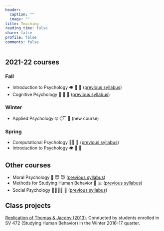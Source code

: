 ```yaml
---
header:
  caption: ""
  image: ""
title: Teaching
reading_time: false
share: false
profile: false
comments: false
---
```


## 2021-22 courses

### Fall

* Introduction to Psychology 👁 🐀 👶️ ([previous syllabus](/files/syllabi/intro_spring21.pdf))
* Cognitive Psychology 🧠 🤔 💭 ([previous syllabus](/files/syllabi/cogpsych_fall20.pdf))

### Winter

* Applied Psychology 🤓 😴 📝 (new course)

### Spring

* Computational Psychology 👩‍💻 🤖 ([previous syllabus](/files/syllabi/cogpsych_fall20.pdf))
* Introduction to Psychology 👁 🐀 👶

## Other courses

* Moral Psychology 🚂 😇 😈 ([previous syllabus](/files/syllabi/moralpsych_winter20.pdf))
* Methods for Studying Human Behavior 📓 📊 ([previous syllabus](/files/syllabi/methods_spring21.pdf))
* Social Psychology 👨‍👩‍👧‍👦 👭 ([previous syllabus](/files/syllabi/socialpsych_spring19.pdf))

## Class projects

[Replication of Thomas & Jacoby (2013)](http://osf.io/hsve8). Conducted by students enrolled in SV 472 (Studying Human Behavior) in the Winter 2016-17 quarter.
